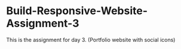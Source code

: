 # Build-Responsive-Website-Assignment-3
This is the assignment  for day 3. (Portfolio website with social icons)
